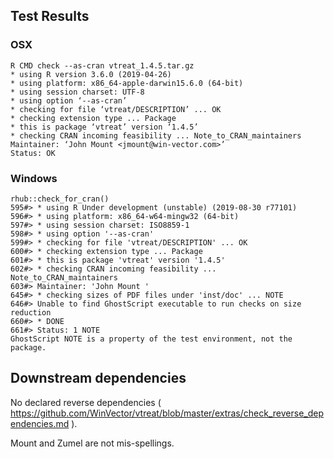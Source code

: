 

## Test Results



### OSX

    R CMD check --as-cran vtreat_1.4.5.tar.gz
    * using R version 3.6.0 (2019-04-26)
    * using platform: x86_64-apple-darwin15.6.0 (64-bit)
    * using session charset: UTF-8
    * using option ‘--as-cran’
    * checking for file ‘vtreat/DESCRIPTION’ ... OK
    * checking extension type ... Package
    * this is package ‘vtreat’ version ‘1.4.5’
    * checking CRAN incoming feasibility ... Note_to_CRAN_maintainers
    Maintainer: ‘John Mount <jmount@win-vector.com>’
    Status: OK

### Windows

    rhub::check_for_cran()
    595#> * using R Under development (unstable) (2019-08-30 r77101)
    596#> * using platform: x86_64-w64-mingw32 (64-bit)
    597#> * using session charset: ISO8859-1
    598#> * using option '--as-cran'
    599#> * checking for file 'vtreat/DESCRIPTION' ... OK
    600#> * checking extension type ... Package
    601#> * this is package 'vtreat' version '1.4.5'
    602#> * checking CRAN incoming feasibility ... Note_to_CRAN_maintainers
    603#> Maintainer: 'John Mount '
    645#> * checking sizes of PDF files under 'inst/doc' ... NOTE
    646#> Unable to find GhostScript executable to run checks on size reduction
    660#> * DONE
    661#> Status: 1 NOTE
    GhostScript NOTE is a property of the test environment, not the package.

## Downstream dependencies

No declared reverse dependencies ( https://github.com/WinVector/vtreat/blob/master/extras/check_reverse_dependencies.md ).

     
Mount and Zumel are not mis-spellings.

